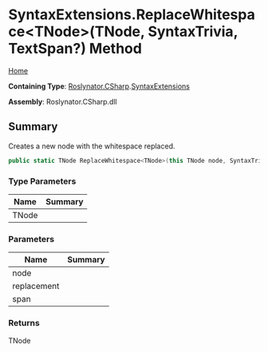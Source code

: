 # SyntaxExtensions\.ReplaceWhitespace\<TNode>\(TNode, SyntaxTrivia, TextSpan?\) Method

[Home](../../../../README.md)

**Containing Type**: [Roslynator.CSharp](../../README.md)\.[SyntaxExtensions](../README.md)

**Assembly**: Roslynator\.CSharp\.dll

## Summary

Creates a new node with the whitespace replaced\.

```csharp
public static TNode ReplaceWhitespace<TNode>(this TNode node, SyntaxTrivia replacement, TextSpan? span = null) where TNode : Microsoft.CodeAnalysis.SyntaxNode
```

### Type Parameters

| Name | Summary |
| ---- | ------- |
| TNode | |

### Parameters

| Name | Summary |
| ---- | ------- |
| node | |
| replacement | |
| span | |

### Returns

TNode

